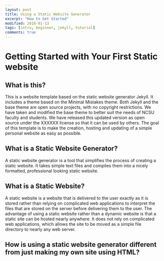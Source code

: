 ```yaml
---
layout: post
title: Using a Static Website Generator
excerpt: "How to Get Started"
modified: 2016-01-13
tags: [intro, beginner, jekyll, tutorial]
comments: true
---
```


# Getting Started with Your First Static website

## What is this?
This is a website template based on the static website generator Jekyll. It includes a theme based on the Minimal Mistakes theme. Both Jekyll and the base theme are open source projects, with no copyright restrictions. We have taken and modified the base theme to better suit the needs of NCSU faculty and students. We have released this updated version as open source under the XXXXXX license so that it can be used by others. The goal of this template is to make the creation, hosting and updating of a simple personal website as easy as possible. 

## What is a Static Website Generator?

A static website generator is a tool that simplifies the process of creating a static website. It takes simple text files and compiles them into a nicely formatted, professional looking static website. 

## What is a Static Website?
A static website is a website that is delivered to the user exactly as it is stored rather than relying on complicated web applications to interpret the files that are stored on the server before delivering them to the user. The advantage of using a static website rather than a dynamic website is that a static site can be hosted nearly anywhere. It does not rely on complicated web applications, which allows the site to be moved as a simple file directory to nearly any web server. 

## How is using a static website generator different from just making my own site using HTML?
